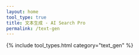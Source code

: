 ```yaml
---
layout: home
tool_type: true
title: 文本生成 - AI Search Pro
permalink: /text-gen
---
```


{% include tool_types.html category="text_gen" %}
